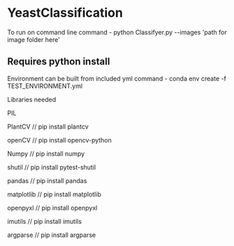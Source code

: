 # YeastClassification
To run on command line
command - python Classifyer.py --images 'path for image folder here'

## Requires python install

Environment can be built from included yml
command - conda env create -f TEST_ENVIRONMENT.yml

Libraries needed

PIL

PlantCV // pip install plantcv

openCV // pip install opencv-python

Numpy // pip install numpy

shutil // pip install pytest-shutil

pandas // pip install pandas

matplotlib // pip install matplotlib

openpyxl // pip install openpyxl

imutils // pip install imutils

argparse // pip install argparse
